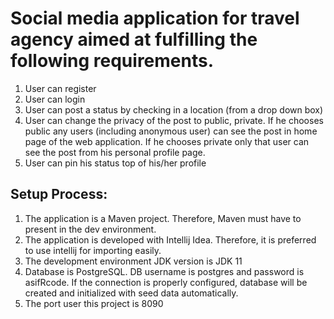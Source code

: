 # Social media application for travel agency aimed at fulfilling the following requirements.
1. User can register
2. User can login
3. User can post a status by checking in a location (from a drop down box)
4. User can change the privacy of the post to public, private. If he chooses public any users (including
    anonymous user) can see the post in home page of the web application. If he chooses private only that
    user can see the post from his personal profile page.
5. User can pin his status top of his/her profile

## Setup Process:
1. The application is a Maven project. Therefore, Maven must have to present in the dev environment.
2. The application is developed with Intellij Idea. Therefore, it is preferred to use intellij for importing easily.
3. The development environment JDK version is JDK 11
4. Database is PostgreSQL. DB username is postgres and password is asifRcode. If the connection is properly configured, database will be created and initialized with seed data automatically.
5. The port user this project is 8090
